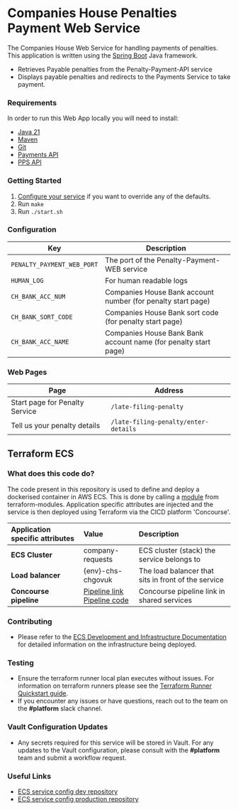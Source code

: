 # Companies House Penalties Payment Web Service
The Companies House Web Service for handling payments of penalties. This application is written using the [Spring Boot](http://projects.spring.io/spring-boot/) Java framework.

- Retrieves Payable penalties from the Penalty-Payment-API service
- Displays payable penalties and redirects to the Payments Service to take payment.

### Requirements
In order to run this Web App locally you will need to install:

- [Java 21](https://www.oracle.com/java/technologies/downloads/?er=221886#java21)
- [Maven](https://maven.apache.org/download.cgi)
- [Git](https://git-scm.com/downloads)
- [Payments API](https://github.com/companieshouse/payments.api.ch.gov.uk)
- [PPS API](https://github.com/companieshouse/pps-pay-api)

### Getting Started

1. [Configure your service](#configuration) if you want to override any of the defaults.
1. Run `make`
1. Run `./start.sh`


### Configuration

Key                | Description
-------------------|------------------------------------
`PENALTY_PAYMENT_WEB_PORT` |The port of the Penalty-Payment-WEB service
`HUMAN_LOG`        |For human readable logs
`CH_BANK_ACC_NUM`  |Companies House Bank account number (for penalty start page)
`CH_BANK_SORT_CODE`|Companies House Bank sort code (for penalty start page)
`CH_BANK_ACC_NAME` |Companies House Bank Bank account name (for penalty start page)


### Web Pages

Page                                     | Address
-----------------------------------------|-----------------------------
Start page for Penalty Service           | `/late-filing-penalty`
Tell us your penalty details             | `/late-filing-penalty/enter-details`

## Terraform ECS

### What does this code do?

The code present in this repository is used to define and deploy a dockerised container in AWS ECS.
This is done by calling a [module](https://github.com/companieshouse/terraform-modules/tree/main/aws/ecs) from terraform-modules. Application specific attributes are injected and the service is then deployed using Terraform via the CICD platform 'Concourse'.


Application specific attributes | Value                                | Description
:---------|:-----------------------------------------------------------------------------|:-----------
**ECS Cluster**        | company-requests                                  | ECS cluster (stack) the service belongs to
**Load balancer**      | {env}-chs-chgovuk                                | The load balancer that sits in front of the service
**Concourse pipeline**     |[Pipeline link](https://ci-platform.companieshouse.gov.uk/teams/team-development/pipelines/lfp-pay-web) <br> [Pipeline code](https://github.com/companieshouse/ci-pipelines/blob/master/pipelines/ssplatform/team-development/lfp-pay-web)                                  | Concourse pipeline link in shared services


### Contributing
- Please refer to the [ECS Development and Infrastructure Documentation](https://companieshouse.atlassian.net/wiki/spaces/DEVOPS/pages/4390649858/Copy+of+ECS+Development+and+Infrastructure+Documentation+Updated) for detailed information on the infrastructure being deployed.

### Testing
- Ensure the terraform runner local plan executes without issues. For information on terraform runners please see the [Terraform Runner Quickstart guide](https://companieshouse.atlassian.net/wiki/spaces/DEVOPS/pages/1694236886/Terraform+Runner+Quickstart).
- If you encounter any issues or have questions, reach out to the team on the **#platform** slack channel.

### Vault Configuration Updates
- Any secrets required for this service will be stored in Vault. For any updates to the Vault configuration, please consult with the **#platform** team and submit a workflow request.

### Useful Links
- [ECS service config dev repository](https://github.com/companieshouse/ecs-service-configs-dev)
- [ECS service config production repository](https://github.com/companieshouse/ecs-service-configs-production)
